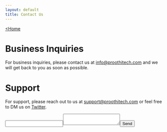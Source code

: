 ```yaml
---
layout: default
title: Contact Us
---
```


[<Home](./)

# Business Inquiries
For business inquiries, please contact us at [info@proothitech.com](info@proothitech.com) and we will get back to you as soon as possible.

# Support
For support, please reach out to us at [support@proothitech.com](support@proothitech.com) or feel free to DM us on [Twitter](http://twitter.com/benproothi).

<form action="http://formspree.io/support@proothitech.com"><input type="email" name="_replyto"><textarea   name="body"></textarea><input type="submit" value="Send"></form>
